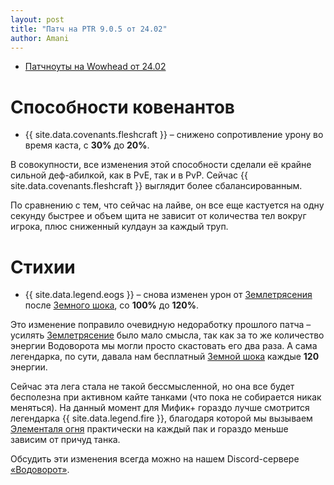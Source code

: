 ```yaml
---    
layout: post    
title: "Патч на PTR 9.0.5 от 24.02"    
author: Amani
---    
```


* [Патчноуты на Wowhead от 24.02](https://www.wowhead.com/news=321129/)

# Способности ковенантов

* {{ site.data.covenants.fleshcraft }} – снижено сопротивление урону во время каста, с **30%** до **20%**.

В совокупности, все изменения этой способности сделали её крайне сильной деф-абилкой, как в PvE, так и в PvP. Сейчас {{ site.data.covenants.fleshcraft }} выглядит более сбалансированным.

По сравнению с тем, что сейчас на лайве, он все еще кастуется на одну секунду быстрее и объем щита не зависит от количества тел вокруг игрока, плюс сниженный кулдаун за каждый труп. 

# Стихии

* {{ site.data.legend.eogs }} – снова изменен урон от [Землетрясения](https://ru.wowhead.com/spell=61882) после [Земного шока](https://ru.wowhead.com/spell=8042), со **100%** до **120%**.

Это изменение поправило очевидную недоработку прошлого патча – усилять [Землетрясение](https://ru.wowhead.com/spell=61882) было мало смысла, так как за то же количество энергии Водоворота мы могли просто скастовать его два раза. А сама легендарка, по сути, давала нам бесплатный [Земной шока](https://ru.wowhead.com/spell=8042) каждые **120** энергии.

Сейчас эта лега стала не такой бессмысленной, но она все будет бесполезна при активном кайте танками (что пока не собирается никак меняться). На данный момент для Мифик+ гораздо лучше смотрится легендарка {{ site.data.legend.fire }}, благодаря которой мы вызываем [Элементаля огня](https://ru.wowhead.com/spell=198067) практически на каждый пак и гораздо меньше зависим от причуд танка.

Обсудить эти изменения всегда можно на нашем Discord-сервере [«Водоворот»](https://discordapp.com/invite/zTQhBn8).
